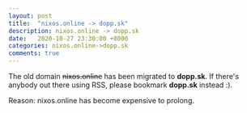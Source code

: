 ```yaml
---
layout: post
title:  "nixos.online -> dopp.sk"
description: nixos.online -> dopp.sk
date:   2020-10-27 23:30:00 +0000
categories: nixos.online->dopp.sk
comments: true
---
```


The old domain ~~nixos.online~~ has been migrated to __dopp.sk__. If there's anybody out there using RSS, please bookmark __dopp.sk__ instead :).

Reason: nixos.online has become expensive to prolong.
